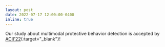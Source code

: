 ```yaml
---
layout: post
date: 2022-07-17 12:00:00-0400
inline: true
---
```


Our study about multimodal protective behavior detection is accepted by [ACII'22](https://wangchongyang.ai/assets/pdf/Exploring_Multimodal_Fusion_for_Protective_Behavior_Detection_in_Continuous_Data_ACII2022.pdf){:target="\_blank"}!
